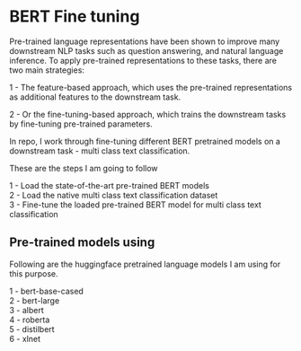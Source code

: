 # BERT Fine tuning


Pre-trained language representations have been shown to improve many downstream NLP tasks such as question answering, and natural language inference. To apply pre-trained representations to these tasks, there are two main strategies:  

1 - The feature-based approach, which uses the pre-trained representations as additional features to the downstream task.  

2 - Or the fine-tuning-based approach, which trains the downstream tasks by fine-tuning pre-trained parameters.  

In repo, I work through fine-tuning different BERT pretrained models on a downstream task - multi class text classification.  

These are the steps I am going to follow  

1 - Load the state-of-the-art pre-trained BERT models  
2 - Load the native multi class text classification dataset  
3 - Fine-tune the loaded pre-trained BERT model for multi class text classification  

## Pre-trained models using

Following are the huggingface pretrained language models I am using for this purpose.  

1 - bert-base-cased  
2 - bert-large  
3 - albert  
4 - roberta  
5 - distilbert  
6 - xlnet  




